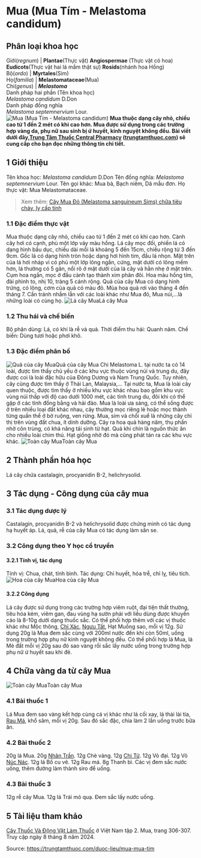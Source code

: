 # Mua (Mua Tím - Melastoma candidum)

Phân loại khoa học  
---  
Giới(_regnum_) |  **Plantae**(Thực vật) **Angiospermae** (Thực vật có hoa) **Eudicots**(Thực vật hai lá mầm thật sự) **Rosids**(nhánh hoa Hồng)  
Bộ(_ordo_) | **Myrtales**(Sim)  
Họ(_familia_) | **Melastomataceae**(Mua)  
Chi(_genus_) | **_Melastoma_**  
Danh pháp hai phần (Tên khoa học)  
_Melastoma candidum_ D.Don  
Danh pháp đồng nghĩa  
_Melastoma septemnervium_ Lour.  
![Mua \(Mua Tím - Melastoma candidum\)](https://trungtamthuoc.com/images/others/cay-mua-5-7008.jpg)
**Mua thuộc dạng cây nhỏ, chiều cao từ 1 đến 2 mét có khi cao hơn. Mua được sử dụng trong các trường hợp vàng da, phụ nữ sau sinh bị ứ huyết, kinh nguyệt không đều. Bài viết dưới đây,[Trung Tâm Thuốc Central Pharmacy](https://trungtamthuoc.com/ "Trung Tâm Thuốc Central Pharmacy") ([trungtamthuoc.com](https://trungtamthuoc.com/ "trungtamthuoc.com")) sẽ cung cấp cho bạn đọc những thông tin chi tiết.**
##  1 Giới thiệu
Tên khoa học: _Melastoma candidum_ D.Don
Tên đồng nghĩa: _Melastoma septemnervium_ Lour.
Tên gọi khác: Mua bà, Bạch niêm, Dã mẫu đơn.
Họ thực vật: Mua Melastomataceae.
> Xem thêm: [Cây Mua Đỏ (Melastoma sanguineum Sims) chữa tiêu chảy, lỵ cấp tính](https://trungtamthuoc.com/duoc-lieu/cay-mua-do)
### 1.1 Đặc điểm thực vật
Mua thuộc dạng cây nhỏ, chiều cao từ 1 đến 2 mét có khi cao hơn.
Cành cây hơi có cạnh, phù một lớp vảy màu hồng.
Lá cây mọc đối, phiến lá có dạng hình bầu dục, chiều dài mỗi lá khoảng 5 đến 15cm, chiều rộng từ 3 đến 9cm. Gốc lá có dạng hình tròn hoặc dạng hơi hình tim, đầu lá nhọn. Mặt trên của lá hơi nháp vì có phủ một lớp lông ngắn, cứng, mặt dưới có lông mềm hơn, lá thường có 5 gân, nổi rõ ở mặt dưới của lá cây và hằn nhẹ ở mặt trên.
Cụm hoa ngắn, mọc ở đầu cành tạo thành xim phân đôi. Hoa màu hồng tím, đài phình to, nhị 10, tràng 5 cánh rộng.
Quả của cây Mua có dạng hình trứng, có lông, cơm của quả có màu đỏ.
Mùa hoa quả rơi vào tháng 4 đến tháng 7.
Cần tránh nhầm lẫn với các loài khác như Mua đỏ, Mua núi,...là những loài có cùng họ.
![Lá cây Mua](https://trungtamthuoc.com/images/item/cay-mua.jpg)Lá cây Mua
### 1.2 Thu hái và chế biến
Bộ phận dùng: Lá, có khi là rễ và quả.
Thời điểm thu hái: Quanh năm.
Chế biến: Dùng tươi hoặc phơi khô.
### 1.3 Đặc điểm phân bố
![Quả của cây Mua](https://trungtamthuoc.com/images/item/cay-mua-4.jpg)Quả của cây Mua
Chi Melastoma L. tại nước ta có 14 loài, được tìm thấy chủ yếu ở các khu vực thuộc vùng núi và trung du, đây được coi là loài đặc hữu của Đông Dương và Nam Trung Quốc. Tuy nhiên, cây cũng được tìm thấy ở Thái Lan, Malaysia,...
Tại nước ta, Mua là loài cây quen thuộc, được tìm thấy ở nhiều khu vực khác nhau bao gồm khu vực vùng núi thấp với độ cao dưới 1000 mét, các tỉnh trung du, đôi khi có thể gặp ở các tỉnh đồng bằng và hải đảo.
Mua là loài ưa sáng, có thể sống được ở trên nhiều loại đất khác nhau, cây thường mọc riêng lẻ hoặc mọc thành từng quần thể ở bờ ruộng, ven rừng. Mua, sim và chổi xuể là những cây chỉ thị trên vùng đất chua, ít dinh dưỡng.
Cây ra hoa quả hàng năm, thụ phấn nhờ côn trùng, có khả năng tái sinh từ hạt. Quả khi chín là nguồn thức ăn cho nhiều loài chim thú. Hạt giống nhờ đó mà cũng phát tán ra các khu vực khác.
![Toàn cây Mua](https://trungtamthuoc.com/images/item/cay-mua-0.jpg)Toàn cây Mua
##  2 Thành phần hóa học
Lá cây chứa castalagin, procyanidin B-2, helichrysolid.
##  3 Tác dụng - Công dụng của cây mua
### 3.1 Tác dụng dược lý
Castalagin, procyanidin B-2 và helichrysolid được chứng minh có tác dụng hạ huyết áp.
Lá, quả, rễ của cây Mua có tác dụng làm săn se.
### 3.2 Công dụng theo Y học cổ truyền
#### 3.2.1 Tính vị, tác dụng
Tính vị: Chua, chát, tính bình.
Tác dụng: Chỉ huyết, hóa trễ, chỉ lỵ, tiêu tích.
![Hoa của cây Mua](https://trungtamthuoc.com/images/item/cay-mua-2.jpg)Hoa của cây Mua
#### 3.2.2 Công dụng
Lá cây được sử dụng trong các trường hợp viêm ruột, đại tiện thất thường, tiêu hóa kém, viêm gan, đau vùng hạ sườn phải với liều dùng được khuyến cáo là 8-10g dưới dạng thuốc sắc. Có thể phối hợp thêm với các vị thuốc khác như Mộc thông, [Chỉ Xác](https://trungtamthuoc.com/duoc-lieu/chi-xac-60 "Chỉ Xác"), [Ngưu Tất](https://trungtamthuoc.com/duoc-lieu/nguu-tat-86 "Ngưu Tất"), Hạt Muồng sao, mỗi vị 12g.
Sử dụng 20g lá Mua đem sắc cùng với 200ml nước đến khi còn 50ml, uống trong trường hợp phụ nữ kinh nguyệt không đều.
Có thể phối hợp lá Mua, lá Mè đất mỗi vị 20g sau đó sao vàng rồi sắc lấy nước uống trong trường hợp phụ nữ ứ huyết sau khi đẻ.
##  4 Chữa vàng da từ cây Mua
![Toàn cây Mua](https://trungtamthuoc.com/images/item/cay-mua-3.jpg)Toàn cây Mua
### 4.1 Bài thuốc 1
Lá Mua đem sao vàng kết hợp cùng cá vị khác như lá cối xay, lá thài lài tía, [Rau Má](https://trungtamthuoc.com/duoc-lieu/rau-ma-13 "Rau Má"), khổ sâm, mỗi vị 20g. Sau đó sắc đặc, chia làm 2 lần uống trước bữa ăn.
### 4.2 Bài thuốc 2
20g lá Mua.
20g [Nhân Trần](https://trungtamthuoc.com/duoc-lieu/nhan-tran-71 "Nhân Trần").
12g Chè vàng.
12g [Chi Tử](https://trungtamthuoc.com/duoc-lieu/chi-tu "Chi Tử").
12g Vỏ đại.
12g Vỏ [Núc Nác](https://trungtamthuoc.com/duoc-lieu/nuc-nac "Núc Nác").
12g lá Bồ cu vẽ.
12g Rau má.
8g Thanh bì.
Các vị đem sắc nước uống, thêm đường làm thành siro để uống.
### 4.3 Bài thuốc 3
12g rễ cây Mua.
12g lá Trái mỏ quạ.
Đem sắc lấy nước uống.
##  5 Tài liệu tham khảo
[Cây Thuốc Và Động Vật Làm Thuốc](https://trungtamthuoc.com/bai-viet/doc-online-va-tai-mien-phi-pdf-sach-cay-thuoc-va-dong-vat-lam-thuoc-o-viet-nam "Cây Thuốc Và Động Vật Làm Thuốc") ở Việt Nam tập 2. Mua, trang 306-307. Truy cập ngày 8 tháng 8 năm 2024.


Source: https://trungtamthuoc.com/duoc-lieu/mua-mua-tim